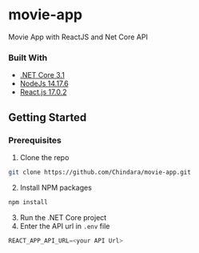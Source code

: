# movie-app
Movie App with ReactJS and Net Core API

### Built With
* [.NET Core 3.1](https://dotnet.microsoft.com/en-us/download/dotnet/3.1)
* [NodeJs 14.17.6](https://nodejs.org/en/)
* [React.js 17.0.2](https://reactjs.org/)

## Getting Started

### Prerequisites

1. Clone the repo
```sh
git clone https://github.com/Chindara/movie-app.git
```
2. Install NPM packages
```sh
npm install
```
3. Run the .NET Core project
4. Enter the API url in `.env` file
```js
REACT_APP_API_URL=<your API Url>
```
